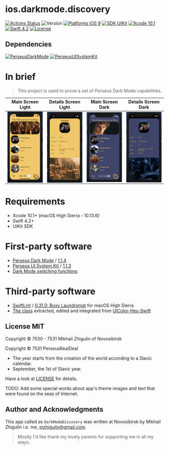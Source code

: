 # ios.darkmode.discovery

[![Actions Status](https://github.com/perseusrealdeal/ios.darkmode.discovery/actions/workflows/CI.yml/badge.svg)](https://github.com/perseusrealdeal/ios.darkmode.discovery/actions)
![Version](https://img.shields.io/badge/App_Version-1.4-green.svg)
[![Platforms iOS 9](https://img.shields.io/badge/Platform-iOS%209.3+-orange.svg)](https://en.wikipedia.org/wiki/IOS_9)
[![SDK UIKit](https://img.shields.io/badge/SDK-UIKit%20-blueviolet.svg)](https://developer.apple.com/documentation/uikit)
[![Xcode 10.1](https://img.shields.io/badge/Xcode-10.1+-red.svg)](https://en.wikipedia.org/wiki/Xcode)
[![Swift 4.2](https://img.shields.io/badge/Swift-4.2-red.svg)](https://docs.swift.org/swift-book/RevisionHistory/RevisionHistory.html)
[![License](http://img.shields.io/:License-MIT-blue.svg)](/LICENSE)

## Dependencies

[![PerseusDarkMode](http://img.shields.io/:PerseusDarkMode-1.1.4-green.svg)](https://github.com/perseusrealdeal/PerseusDarkMode/tree/1.1.4)
[![PerseusUISystemKit](http://img.shields.io/:PerseusUISystemKit-1.1.3-green.svg)](https://github.com/perseusrealdeal/PerseusUISystemKit/tree/1.1.3)

# In brief

> This project is used to prove a set of Perseus Dark Mode capabilities.

| Main Screen Light  | Details Screen Light | Main Screen Dark | Details Screen Dark |
| :--------------------: | :----------------------: | :-------------------: | :---------------------: |
| <img src="Images/MainScreenLight.png" width="200" style="max-width: 100%; display: block; margin-left: auto; margin-right: auto;"/> | <img src="Images/DetailsScreenLight.png" width="200" style="max-width: 100%; display: block; margin-left: auto; margin-right: auto;"/> | <img src="Images/MainScreenDark.png" width="200" style="max-width: 100%; display: block; margin-left: auto; margin-right: auto;"/> | <img src="Images/DetailsScreenDark.png" width="200" style="max-width: 100%; display: block; margin-left: auto; margin-right: auto;"/> |

# Requirements

- Xcode 10.1+ (macOS High Sierra - 10.13.6)
- Swift 4.2+
- UIKit SDK

# First-party software

- [Perseus Dark Mode](https://github.com/perseusrealdeal/PerseusDarkMode.git) / [1.1.4](https://github.com/perseusrealdeal/perseusdarkmode/releases/tag/1.1.4)
- [Perseus UI System Kit](https://github.com/perseusrealdeal/PerseusUISystemKit.git) / [1.1.3](https://github.com/perseusrealdeal/perseusuisystemkit/releases/tag/1.1.3)
- [Dark Mode switching functions](https://gist.github.com/perseusrealdeal/11b1bab47f13134832b859f49d9af706)

# Third-party software

- [SwiftLint](https://github.com/realm/SwiftLint) / [0.31.0: Busy Laundromat](https://github.com/realm/SwiftLint/releases/tag/0.31.0) for macOS High Sierra
- [The class](/DiscoveryProject/DarkModeDiscovery/Configuration/ThirdPartyCode/HexColorConverter.swift) extracted, edited and integrated from [UIColor-Hex-Swift](https://github.com/yeahdongcn/UIColor-Hex-Swift)

## License MIT

Copyright © 7530 - 7531 Mikhail Zhigulin of Novosibirsk

Copyright © 7531 PerseusRealDeal

- The year starts from the creation of the world according to a Slavic calendar.
- September, the 1st of Slavic year.

Have a look at [LICENSE](/LICENSE) for details.

TODO: Add some special words about app's theme images and text that were found on the seas of Internet.

## Author and Acknowledgments

This app called as `DarkModeDiscovery` was written at Novosibirsk by Mikhail Zhigulin i.e. me, mzhigulin@gmail.com.

> Mostly I'd like thank my lovely parents for supporting me in all my ways.
